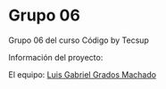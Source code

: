 # Grupo 06
Grupo 06 del curso Código by Tecsup

Información del proyecto:


El equipo:
<a href="google.com">Luis Gabriel Grados Machado</a>
